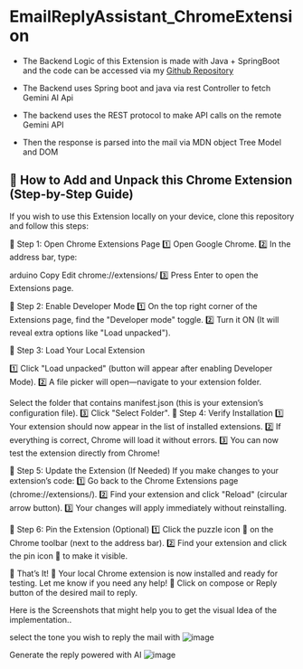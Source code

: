 # EmailReplyAssistant_ChromeExtension

* The Backend Logic of this Extension is made with Java + SpringBoot and the code can be accessed via my [Github Repository](https://github.com/r0ushann/AIEmailReplyGenerator_Spring_Backend)

* The Backend uses Spring boot and java via rest Controller to fetch Gemini AI Api
* The backend uses the REST protocol to make API calls on the remote Gemini API
* Then the response is parsed into the mail via MDN object Tree Model and DOM

## 🚀 How to Add and Unpack this Chrome Extension (Step-by-Step Guide)
If you wish to use this Extension locally on your device, clone this repository and follow this steps:

🔹 Step 1: Open Chrome Extensions Page
1️⃣ Open Google Chrome.
2️⃣ In the address bar, type:

arduino
Copy
Edit
chrome://extensions/
3️⃣ Press Enter to open the Extensions page.

🔹 Step 2: Enable Developer Mode
1️⃣ On the top right corner of the Extensions page, find the "Developer mode" toggle.
2️⃣ Turn it ON (It will reveal extra options like "Load unpacked").

🔹 Step 3: Load Your Local Extension

1️⃣ Click "Load unpacked" (button will appear after enabling Developer Mode).
2️⃣ A file picker will open—navigate to your extension folder.

Select the folder that contains manifest.json (this is your extension’s configuration file).
3️⃣ Click "Select Folder".
🔹 Step 4: Verify Installation
1️⃣ Your extension should now appear in the list of installed extensions.
2️⃣ If everything is correct, Chrome will load it without errors.
3️⃣ You can now test the extension directly from Chrome!

🔹 Step 5: Update the Extension (If Needed)
If you make changes to your extension’s code:
1️⃣ Go back to the Chrome Extensions page (chrome://extensions/).
2️⃣ Find your extension and click "Reload" (circular arrow button).
3️⃣ Your changes will apply immediately without reinstalling.

🔹 Step 6: Pin the Extension (Optional)
1️⃣ Click the puzzle icon 🧩 on the Chrome toolbar (next to the address bar).
2️⃣ Find your extension and click the pin icon 📌 to make it visible.

🚀 That’s It! 🎉
Your local Chrome extension is now installed and ready for testing. Let me know if you need any help! 🚀
Click on compose or Reply button of the desired mail to reply.

Here is the Screenshots that might help you to get the visual Idea of the implementation..

select the tone you wish to reply the mail with
![image](https://github.com/user-attachments/assets/2db5182a-e461-45ee-91f1-e061440fc9d3)

Generate the reply powered with AI
![image](https://github.com/user-attachments/assets/db755b08-de64-4aaa-bcfb-0d2d5c521095)


